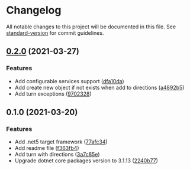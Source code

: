 # Changelog

All notable changes to this project will be documented in this file. See [standard-version](https://github.com/conventional-changelog/standard-version) for commit guidelines.

## [0.2.0](https://github.com/Jandini/RightTurn/compare/0.1.0...0.2.0) (2021-03-27)


### Features

* Add configurable services support ([dfa10da](https://github.com/Jandini/RightTurn/commit/dfa10da16b4c3214e1d9457b2fa55ef6ef4ce0db))
* Add create new object if not exists when add to directions ([a4892b5](https://github.com/Jandini/RightTurn/commit/a4892b546cbae48b4ca3bbbc6e65d3f1f711347e))
* Add turn exceptions ([9702328](https://github.com/Jandini/RightTurn/commit/9702328227018980670614b1a306b1b229702f26))

## 0.1.0 (2021-03-20)


### Features

* Add .net5 target framework ([77afc34](https://github.com/Jandini/RightTurn/commit/77afc3485c93d842557f426a3de01310673d9816))
* Add readme file ([f363fb4](https://github.com/Jandini/RightTurn/commit/f363fb4e4b765628411f8cfd233fc5c2e98fa270))
* Add turn with directions ([3a7c85e](https://github.com/Jandini/RightTurn/commit/3a7c85eb17bbcad65c085dd20ee5a746c91dca7c))
* Upgrade dotnet core packages version to 3.1.13 ([2240b77](https://github.com/Jandini/RightTurn/commit/2240b77988ad667590d07bfe64055863387ba83b))
